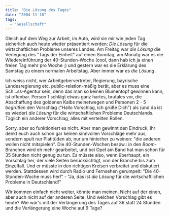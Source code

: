 ```yaml
---
title: "Die Lösung des Tages"
date: "2004-11-10"
tags:
  - "Gesellschaft"
---
```


Gleich auf dem Weg zur Arbeit, im Auto, wird sie mir wie jeden Tag sicherlich auch heute wieder präsentiert werden: _Die Lösung_ für die wirtschaftlichen Probleme unseres Landes. Am Freitag war _die Lösung_ die Verlegung des "Tags der Einheit" auf einen Sonntag, am Monatg war es die Wiedereinführung der 40-Stunden-Woche (cool, dann hab ich ja einen freien Tag mehr pro Woche ;) und gestern war es die Erklärung des Samstag zu einem normalen Arbeitstag. Aber immer war es _die Lösung_.

Ich weiss nicht, wer Arbeitgebervertreter, Regierung, bayrische Landesregierung etc. public-relation-mäßig berät, aber es muss eine Sch...ss-Agentur sein, denn das man so keinen Blumentopf gewinnen kann, ist offenbar. Person 1 schlägt etwas ganz hartes, brutales vor, die Abschaffung des goldenen Kalbs meinetwegen und Personen 2 - 5 _begrüßen_ den Vorschlag ("Hallo Vorschlag, ich grüße Dich") als (und da ist es wieder) _die Lösung_ für die wirtschaftlichen Probleme Deutschlands. Täglich ein anderer Vorschlag, alles mit verteilten Rollen.

Sorry, aber so funktioniert es nicht. Aber man gewinnt den Eindruck, ihr denkt euch auch schon gar keinen sinnvollen Vorschläge mehr aus, sondern spult nur Platitüden ab, nur um hinterher zu weinen: "die anderen wollen nicht mitspielen". Die 40-Stunden-Wochen bespw.: in den _Boom_\-Branchen wird eh mehr gearbeitet, und bei Opel am Band hat man schon für 35 Stunden nicht genug zu tun. Es müsste also, wenn überhaupt, ein Vorschlag her, der viele Seiten berücksichtigt, von der Branche bis zum Einzelfall. Und er müsste in den richtigen Kreisen verbreitet und diskutiert werden. Stattdessen wird durch Radio und Fernsehen gerumpelt: "Die 40-Stunden-Woche muss her!" - "Ja, das ist _die Lösung_ für die wirtschaftlichen Probleme in Deutschland!"

Wir kommen einfach nicht weiter, könnte man meinen. Nicht auf der einen, aber auch nicht auf der anderen Seite. Und welchen Vorschlag gibt es heute? Wie wär's mit der Verlängerung des Tages auf 36 statt 24 Stunden und die Verlängerung eine Woche auf 9 Tage?

